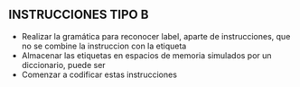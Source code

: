 ## INSTRUCCIONES TIPO B
- Realizar la gramática para reconocer label, aparte de instrucciones, que no se combine la instruccion con la etiqueta
- Almacenar las etiquetas en espacios de memoria simulados por un diccionario, puede ser
- Comenzar a codificar estas instrucciones
